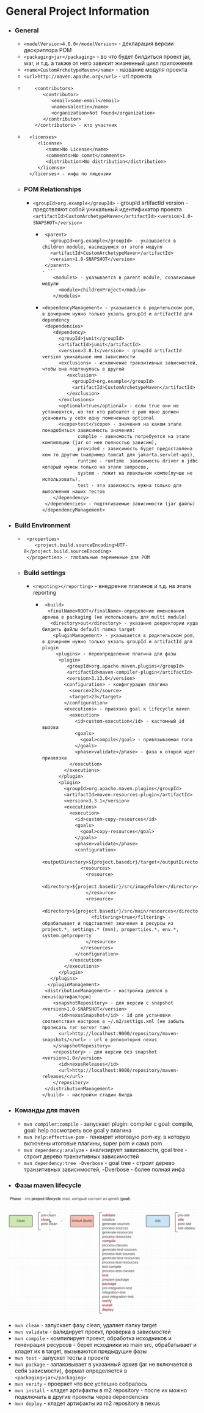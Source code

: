 # General Project Information
- ### General
   -   ```<modelVersion>4.0.0</modelVersion>``` - декларация версии дескриптора POM
   -   ```<packaging>jar</packaging>``` - во что будет билдиться проект jar, war, и т.д. а также от него зависит жизненный цикл приложения
   -   ```<name>CustomArchetypeMaven</name>``` - название модуля проекта
   -   ```<url>http://maven.apache.org</url>``` - url проекта
   - ```
         <contributors>
            <contributor>
               <email>some-email</email>
               <name>Valentin</name>
               <organization>Not found</organization>
            </contributor>
         </contributors> - кто участник
  - ```
      <licenses>
         <license>
            <name>No License</name>
            <comments>No comet</comments>
            <distribution>No distribution</distribution>
         </license>
      </licenses> - инфа по лицензии
  - ### POM Relationships
    - ```<groupId>org.example</groupId>``` - groupId artifactId version - предствляют собой уникальный идентификатор проекта
      ```<artifactId>CustomArchetypeMaven</artifactId>```
      ```<version>1.0-SNAPSHOT</version>```
      - ```
         <parent>
           <groupId>org.example</groupId> - указывается в children module, наследуемся от этого модуля
           <artifactId>CustomArchetypeMaven</artifactId>
           <version>1.0-SNAPSHOT</version>
         </parent>
        - ```
            <modules> - указывается в parent module, созависимые модули
              <module>childrenProject</module>         
            </modules>
      - ```
        <dependencyManagement> - указывается в родительском pom, в дочернем нужно только укзать groupId и artifactId для dependency
         <dependencies>
            <dependency>
              <groupId>junit</groupId>
              <artifactId>junit</artifactId>
              <version>3.8.1</version> - groupId artifactId version уникальное имя зависимости 
              <exclusions> - исключение транзитивных зависмостей, чтобы она подтянулась в другой
                 <exclusion>
                   <groupId>org.example</groupId>
                   <artifactId>CustomArchetypeMaven</artifactId>
                 </exclusion>
              </exclusions> 
              <optional>true</optional> - если true они не установятся, но тот кто рабоатет с pom явно должен усановить у себя одну помеченных optional
              <scope>test</scope> - значения на каком этапе понадобиться зависимость значения: 
                     complie - зависмость потребуется на этапе компиляции (jar от нее полностью зависим), 
                     provided - зависимость будет предоставлена кем то другим (например tomcat для jakarta.servlet-api), 
                     runtime - runtime  зависимость driver в jdbc который нужен только на этапе запросов, 
                     system - лежит на лоакльном компе(лучше не использовать), 
                     test - эта зависмость нужна только для выполнения наших тестов
            </dependency>
         </dependencies> - подтягиваемые зависимости (jar файлы)
        </dependencyManagement>
- ### Build Environment
     - ```
        <properties>
           <project.build.sourceEncoding>UTF-8</project.build.sourceEncoding>
        </properties> - глобальные переменные для POM
  - ### Build settings
    - ```<repoting></reporting>``` - внедрение плагинов и т.д. на этапе reporting
      - ```
         <build>
          <finalName>ROOT</finalName>-определение именования архива в packaging (не использовать для multi module)
           <directory>out</directory> - указание декректории куда билдить файлы default папка target
            <pluginManagement> - указывается в родительском pom, в дочернем нужно только укзать groupId и artifactId для plugin
             <plugins> - переопределение плагина для фазы
              <plugin>
                 <groupId>org.apache.maven.plugins</groupId>
                 <artifactId>maven-compiler-plugin</artifactId>
                 <version>3.13.0</version>
                <configuration> - конфигурация плагина
                  <source>23</source>
                  <target>23</target>
                </configuration>
                <executions> - привязка goal к lifecycle maven
                  <execution>
                    <id>custom-execution</id> - кастомный id вызова
                    <goals>
                      <goal>compile</goal> - привязываемая гола
                    </goals>
                    <phase>validate</phase> - фаза к оторой идет приавязка
                  </execution>
                </executions>
              </plugin>
              <plugin>
                <groupId>org.apache.maven.plugins</groupId>
                <artifactId>maven-resources-plugin</artifactId>
                <version>3.3.1</version>
                <executions>
                  <execution>
                    <id>custom-copy-resources</id>
                    <goals>
                      <goal>copy-resources</goal>
                    </goals>
                    <phase>validate</phase>
                    <configuration>
                      <outputDirectory>${project.basedir}/target</outputDirectory>
                      <resources>
                        <resource>
                          <directory>${project.basedir}/src/imageFolder</directory>
                        </resource>
                        <resource>
                          <directory>${project.basedir}/src/main/resources</directory>
                          <filtering>true</filtering> - обрабатывает и подставляет значения в ресурсы из project.*, settings.* (mvn), propertiies.*, env.*, system.getproperty
                        </resource>
                      </resources>
                    </configuration>
                  </execution>
                </executions>
              </plugin>
           </plugins> 
          </pluginManagement>
         <distributionManagement> - настройка деплоя в nexus(артифактори)
            <snapshotRepository> - для версии с snapshot <version>1.0-SNAPSHOT</version>
              <id>nexusSnapshot</id> - id для установки соответствия настроек в ~/.m2/settigs.xml (не забыть прописать тэг server там)
              <url>http://localhost:9000/repository/maven-snapshots/</url> - url в репозитория nexus
            </snapshotRepository>
            <repository> - для версии без snapshot <version>1.0</version>
              <id>nexusReleases</id>
              <url>http://localhost:9000/repository/maven-releases/</url>
            </repository>
         </distributionManagement>
        </build> - настройки стадии билда
- ### Команды для maven
    - `mvn compiler:compile` - запускает plugin: compiler с goal: compile, goal: help посмотреть все goal у плагина
    - `mvn help:effective-pom` - гененрит итоговую pom-ку, в которую включены итоговые плагины, super pom и сама pom
    - `mvn dependency:analyze` - анализирует зависимости, goal tree - строит дерево транзитивных зависимостей 
    - `mvn dependency:tree -Dverbose` -  goal tree - строит дерево транзитивных зависимостей, -Dverbose - более полная инфа 
- ### Фазы maven lifecycle
![lifecycle](CustomArchetypeMaven/src/imageFolder/lifecycle.png)
- `mvn clean` - запускает фазу clean, удаляет папку target 
- `mvn validate` - валидирует проект, проверка в зависмостей 
- `mvn compile` - компилирует проект, обработка исходников и гененрация ресурсов - берет исходники из main src, обрабатывает и кладет их в target, вызываются предыдущие фазы 
- `mvn test` - запускет тесты в проекте
- `mvn package` - запаковывает в указанный архив (jar не включается в себя зависмости), формат определяется в  `<packaging>jar</packaging>`
- `mvn verify` - проеряет что все успешно собралось
- `mvn install` - кладет артифакты в m2 repository - после их можно подключать в другие проекты через dependencies
- `mvn deploy` - кладет артифакты из m2 repository в nexus
